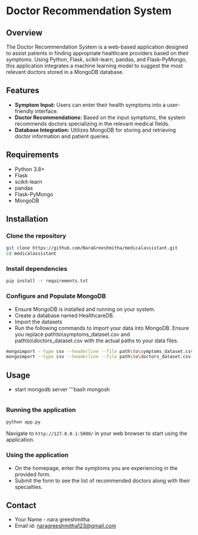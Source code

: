 # Doctor Recommendation System
## Overview
The Doctor Recommendation System is a web-based application designed to assist patients in finding appropriate healthcare providers based on their symptoms. Using Python, Flask, scikit-learn, pandas, and Flask-PyMongo, this application integrates a machine learning model to suggest the most relevant doctors stored in a MongoDB database.
## Features
- **Symptom Input:** Users can enter their health symptoms into a user-friendly interface.
- **Doctor Recommendations:** Based on the input symptoms, the system recommends doctors specializing in the relevant medical fields.
- **Database Integration:** Utilizes MongoDB for storing and retrieving doctor information and patient queries.

## Requirements
- Python 3.8+
- Flask
- scikit-learn
- pandas
- Flask-PyMongo
- MongoDB

## Installation

### Clone the repository
```bash
git clone https://github.com/NaraGreeshmitha/medicalassistant.git
cd medicalassistant
```
### Install dependencies
```bash
pip install -r requirements.txt
```
### Configure and Populate MongoDB
- Ensure MongoDB is installed and running on your system.
- Create a database named HealthcareDB.
- Import the datasets
- Run the following commands to import your data into MongoDB. Ensure you replace path\to\symptoms_dataset.csv and path\to\doctors_dataset.csv with the actual paths to your data files.
 ```bash
mongoimport --type csv --headerline --file path\to\symptoms_dataset.csv --collection symptoms --db HealthcareDB
mongoimport --type csv --headerline --file path\to\doctors_dataset.csv --collection doctors --db HealthcareDB
```
## Usage
- start mongodb server
  '''bash
  mongosh
  ```
### Running the application
```bash
python app.py
```
Navigate to `http://127.0.0.1:5000/` in your web browser to start using the application.

### Using the application
- On the homepage, enter the symptoms you are experiencing in the provided form.
- Submit the form to see the list of recommended doctors along with their specialties.
  
## Contact
- Your Name - nara greeshmitha
- Email id: naragreeshmitha123@gmail.com
